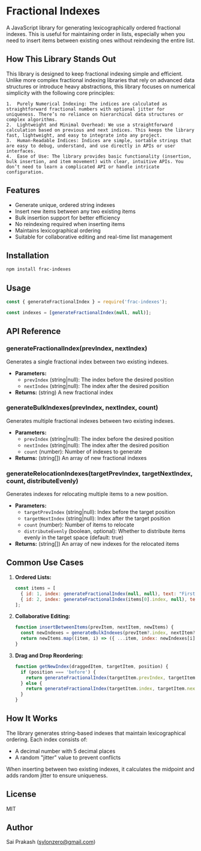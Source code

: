 # Fractional Indexes

A JavaScript library for generating lexicographically ordered fractional indexes. This is useful for maintaining order in lists, especially when you need to insert items between existing ones without reindexing the entire list.

## How This Library Stands Out

This library is designed to keep fractional indexing simple and efficient. Unlike more complex fractional indexing libraries that rely on advanced data structures or introduce heavy abstractions, this library focuses on numerical simplicity with the following core principles:

	1.	Purely Numerical Indexing: The indices are calculated as straightforward fractional numbers with optional jitter for uniqueness. There’s no reliance on hierarchical data structures or complex algorithms.
	2.	Lightweight and Minimal Overhead: We use a straightforward calculation based on previous and next indices. This keeps the library fast, lightweight, and easy to integrate into any project.
	3.	Human-Readable Indices: Indices are simple, sortable strings that are easy to debug, understand, and use directly in APIs or user interfaces.
	4.	Ease of Use: The library provides basic functionality (insertion, bulk insertion, and item movement) with clear, intuitive APIs. You don’t need to learn a complicated API or handle intricate configuration.

## Features

- Generate unique, ordered string indexes
- Insert new items between any two existing items
- Bulk insertion support for better efficiency
- No reindexing required when inserting items
- Maintains lexicographical ordering
- Suitable for collaborative editing and real-time list management

## Installation

```bash
npm install frac-indexes
```

## Usage

```javascript
const { generateFractionalIndex } = require('frac-indexes');

const indexes = [generateFractionalIndex(null, null)];
```

## API Reference

### generateFractionalIndex(prevIndex, nextIndex)

Generates a single fractional index between two existing indexes.

- **Parameters:**
  - `prevIndex` (string|null): The index before the desired position
  - `nextIndex` (string|null): The index after the desired position
- **Returns:** (string) A new fractional index

### generateBulkIndexes(prevIndex, nextIndex, count)

Generates multiple fractional indexes between two existing indexes.

- **Parameters:**
  - `prevIndex` (string|null): The index before the desired position
  - `nextIndex` (string|null): The index after the desired position
  - `count` (number): Number of indexes to generate
- **Returns:** (string[]) An array of new fractional indexes

### generateRelocationIndexes(targetPrevIndex, targetNextIndex, count, distributeEvenly)

Generates indexes for relocating multiple items to a new position.

- **Parameters:**
  - `targetPrevIndex` (string|null): Index before the target position
  - `targetNextIndex` (string|null): Index after the target position
  - `count` (number): Number of items to relocate
  - `distributeEvenly` (boolean, optional): Whether to distribute items evenly in the target space (default: true)
- **Returns:** (string[]) An array of new indexes for the relocated items

## Common Use Cases

1. **Ordered Lists:**
   ```javascript
   const items = [
     { id: 1, index: generateFractionalIndex(null, null), text: "First item" },
     { id: 2, index: generateFractionalIndex(items[0].index, null), text: "Second item" }
   ];
   ```

2. **Collaborative Editing:**
   ```javascript
   function insertBetweenItems(prevItem, nextItem, newItems) {
     const newIndexes = generateBulkIndexes(prevItem?.index, nextItem?.index, newItems.length);
     return newItems.map((item, i) => ({ ...item, index: newIndexes[i] }));
   }
   ```

3. **Drag and Drop Reordering:**
   ```javascript
   function getNewIndex(draggedItem, targetItem, position) {
     if (position === 'before') {
       return generateFractionalIndex(targetItem.prevIndex, targetItem.index);
     } else {
       return generateFractionalIndex(targetItem.index, targetItem.nextIndex);
     }
   }
   ```

## How It Works

The library generates string-based indexes that maintain lexicographical ordering. Each index consists of:
- A decimal number with 5 decimal places
- A random "jitter" value to prevent conflicts

When inserting between two existing indexes, it calculates the midpoint and adds random jitter to ensure uniqueness.

## License

MIT

## Author

Sai Prakash (sylonzero@gmail.com)